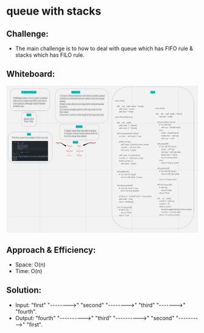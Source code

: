 # queue with stacks

## Challenge:
- The main challenge is to how to deal with queue which has FIFO rule & stacks which has FILO rule.

## Whiteboard:
![](queues-with-stack-whiteboard.JPG)

## Approach & Efficiency:
- Space: O(n)
- Time: O(n)

## Solution:
- Input: "first" "-------->" "second" "-------->" "third" "------->" "fourth".
- Output: "fourth" "---------->" "third" "---------->" "second" "---------->" "first".